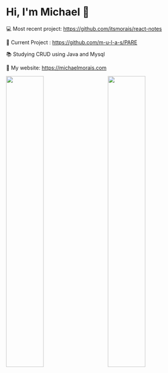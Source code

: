 # Hi, I'm Michael 👋
💻 Most recent project: https://github.com/itsmorais/react-notes

👷 Current Project : https://github.com/m-u-l-a-s/PARE

📚 Studying CRUD using Java and Mysql

📁 My website: https://michaelmorais.com



<div>

<img  width="45%" position="left" src="https://github-readme-stats.vercel.app/api?username=itsmorais&show_icons=true&theme=dark">
<img align="right" width="45%  "src="https://github-readme-stats.vercel.app/api/top-langs/?username=itsmorais&layout=compact&theme=dark">
</div> 
  







